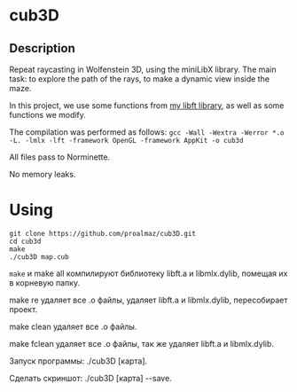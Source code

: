 # cub3D
## Description
Repeat raycasting in Wolfenstein 3D, using the miniLibX library. The main task: to explore the path of the rays, to make a dynamic view inside the maze.

In this project, we use some functions from [my libft library](https://github.com/proalmaz/libft.git), as well as some functions we modify.

The compilation was performed as follows: `gcc -Wall -Wextra -Werror *.o -L. -lmlx -lft -framework OpenGL -framework AppKit -o cub3d`

All files pass to Norminette.

No memory leaks.

# Using

```
git clone https://github.com/proalmaz/cub3D.git
cd cub3d
make
./cub3D map.cub
```

`make` и make all компилируют библиотеку libft.a и libmlx.dylib, помещая их в корневую папку.

make re удаляет все .o файлы, удаляет libft.a и libmlx.dylib, пересобирает проект.

make clean удаляет все .o файлы.

make fclean удаляет все .o файлы, так же удаляет libft.a и libmlx.dylib.

Запуск программы: ./cub3D [карта].

Сделать скриншот: ./cub3D [карта] --save.

